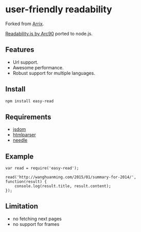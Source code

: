 # user-friendly readability
Forked from [Arrix](https://github.com/arrix/node-readability).

[Readability.js by Arc90](http://lab.arc90.com/experiments/readability/) ported to node.js.


## Features
- Url support.
- Awesome performance.
- Robust support for multiple languages.

## Install
```bash
npm install easy-read
```

## Requirements
* [jsdom](https://github.com/tmpvar/jsdom)
* [htmlparser](https://github.com/tautologistics/node-htmlparser)
* [needle](https://github.com/tomas/needle)

## Example

    var read = require('easy-read');
    
    read('http://wanghuanming.com/2015/01/summary-for-2014/', function(result) {
        console.log(result.title, result.content);
    });

## Limitation
* no fetching next pages
* no support for frames
